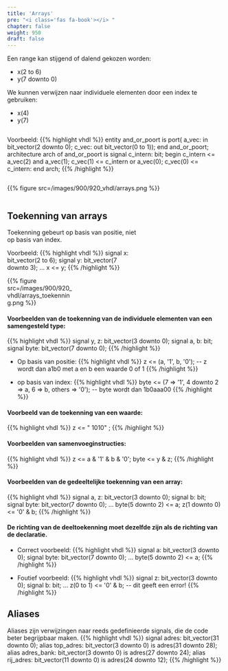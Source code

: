 ```yaml
---
title: 'Arrays'
pre: "<i class='fas fa-book'></i> "
chapter: false
weight: 950
draft: false
---
```


Een range kan stijgend of dalend gekozen worden:

* x(2 to 6)
* y(7 downto 0) 

We kunnen verwijzen naar individuele elementen door een index te gebruiken:

* x(4)
* y(7)


<div class="multicolumn">
    <div class="column">

Voorbeeld:
{{% highlight vhdl %}}
entity and_or_poort is
    port(   a_vec: in bit_vector(2 downto 0);
            c_vec: out bit_vector(0 to 1));
end and_or_poort;
architecture arch of and_or_poort is
    signal c_intern: bit;
begin
    c_intern <= a_vec(2) and a_vec(1);
    c_vec(1) <= c_intern or a_vec(0);
    c_vec(0) <= c_intern:
end arch;
{{% /highlight %}}

</div>
<div class="column">

{{% figure src=/images/900/920_vhdl/arrays.png %}}

</div>
</div>

## Toekenning van arrays

<div class="multicolumn">
    <div class="column" style="width:60%">
Toekenning gebeurt op basis van positie, niet op basis van index.

Voorbeeld:
{{% highlight vhdl %}}
signal x: bit_vector(2 to 6);
signal y: bit_vector(7 downto 3);
...
x <= y;
{{% /highlight %}}

</div>
<div class="column"style="width:30%">
{{% figure src=/images/900/920_vhdl/arrays_toekenning.png %}}
</div>
</div>

#### Voorbeelden van de toekenning van de individuele elementen van een samengesteld type:

{{% highlight vhdl %}}
signal y, z: bit_vector(3 downto 0);
signal a, b: bit;
signal byte: bit_vector(7 downto 0);
{{% /highlight %}}

* Op basis van positie:
{{% highlight vhdl %}}
z <= (a, '1', b, '0'); -- z wordt dan a1b0 met a en b een waarde 0 of 1
{{% /highlight %}}

* op basis van index:
{{% highlight vhdl %}}
byte <= (7 => '1', 4 downto 2 => a, 6 => b, others => '0'); -- byte wordt dan 1b0aaa00
{{% /highlight %}}

#### Voorbeeld van de toekenning van een waarde:
{{% highlight vhdl %}}
z <= " 1010" ;
{{% /highlight %}}

#### Voorbeelden van samenvoeginstructies:
{{% highlight vhdl %}}
z <= a & '1' & b & '0';
byte <= y & z;
{{% /highlight %}}

#### Voorbeelden van de gedeeltelijke toekenning van een array:
{{% highlight vhdl %}}
signal a, z: bit_vector(3 downto 0);
signal b: bit;
signal byte: bit_vector(7 downto 0);
...
byte(5 downto 2) <= a;
z(1 downto 0) <= '0' & b;
{{% /highlight %}}

#### De richting van de deeltoekenning moet dezelfde zijn als de richting van de declaratie.
* Correct voorbeeld:
{{% highlight vhdl %}}
signal a: bit_vector(3 downto 0);
signal byte: bit_vector(7 downto 0);
...
byte(5 downto 2) <= a;
{{% /highlight %}}

* Foutief voorbeeld:
{{% highlight vhdl %}}
signal z: bit_vector(3 downto 0);
signal b: bit;
...
z(0 to 1) <= '0' & b; -- dit geeft een error!
{{% /highlight %}}

## Aliases

Aliases zijn verwijzingen naar reeds gedefinieerde signals, die de code beter begrijpbaar maken.
{{% highlight vhdl %}}
signal adres: bit_vector(31 downto 0);
alias top_adres: bit_vector(3 downto 0) is adres(31 downto 28);
alias adres_bank: bit_vector(3 downto 0) is adres(27 downto 24);
alias rij_adres: bit_vector(11 downto 0) is adres(24 downto 12);
{{% /highlight %}}
